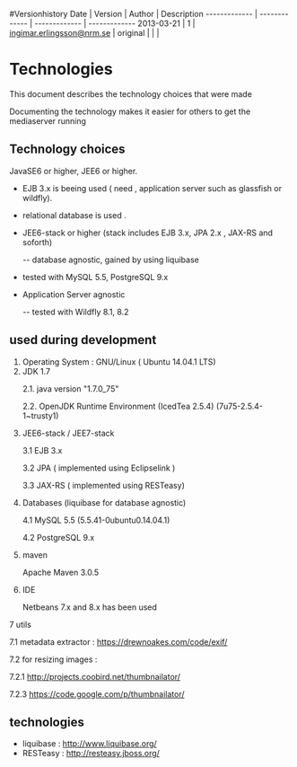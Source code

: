 #Versionhistory
Date | Version | Author | Description
------------- | ------------- | ------------- | -------------
2013-03-21  |  1  | ingimar.erlingsson@nrm.se  | original
<date>  | <version>  | <email>  | <desc>

# Technologies 
This document describes the technology choices that were made <p>
Documenting the technology makes it easier for others to get the mediaserver running <p>

##  Technology choices
JavaSE6 or higher, JEE6 or higher. <p>
- EJB 3.x is beeing used ( need , application server such as glassfish or wildfly).<p>
- relational database is used .<p>

- JEE6-stack or higher (stack includes EJB 3.x, JPA 2.x , JAX-RS and soforth)<p>
-- database agnostic, gained by using liquibase <p>
- tested with MySQL 5.5, PostgreSQL 9.x<p>
- Application Server agnostic<p>
-- tested with Wildfly 8.1, 8.2<p>

## used during development

1. Operating System : GNU/Linux ( Ubuntu 14.04.1 LTS)
2. JDK 1.7 <p>
2.1. java version "1.7.0_75" <p>
2.2. OpenJDK Runtime Environment (IcedTea 2.5.4) (7u75-2.5.4-1~trusty1)<p>
3. JEE6-stack / JEE7-stack <p>
3.1 EJB 3.x<p>
3.2 JPA ( implemented using Eclipselink ) <p>
3.3 JAX-RS ( implemented using RESTeasy)<p>
4. Databases (liquibase for database agnostic)<p>
4.1 MySQL 5.5 (5.5.41-0ubuntu0.14.04.1)<p>
4.2 PostgreSQL 9.x <p>
5. maven <p>
 Apache Maven 3.0.5  <p>
6. IDE <p><p>
 Netbeans 7.x and 8.x has been used <p>

7 utils <p>
7.1 metadata extractor : https://drewnoakes.com/code/exif/ <p>
7.2 for resizing images : <p>
7.2.1  http://projects.coobird.net/thumbnailator/   <p>
7.2.3 https://code.google.com/p/thumbnailator/ <p>

## technologies
- liquibase : http://www.liquibase.org/ 
- RESTeasy : http://resteasy.jboss.org/ 